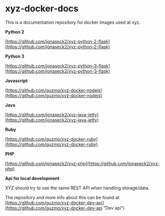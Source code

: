 # xyz-docker-docs


This is a documentation repository for docker images used at xyz.

**Python 2**

[https://github.com/jonaseck2/xyz-python-2-flask](https://github.com/jonaseck2/xyz-python-2-flask)

**Python 3**

[https://github.com/jonaseck2/xyz-python-3-flask](https://github.com/jonaseck2/xyz-python-3-flask)

**Javascript**

[https://github.com/guzmo/xyz-docker-nodejs](https://github.com/guzmo/xyz-docker-nodejs)

**Java**

[https://github.com/jonaseck2/xyz-java-jetty](https://github.com/jonaseck2/xyz-java-jetty)

**Ruby**

[https://github.com/guzmo/xyz-docker-ruby](https://github.com/guzmo/xyz-docker-ruby)

**PHP**

[https://github.com/jonaseck2/xyz-php](https://github.com/jonaseck2/xyz-php)


**Api for local development**

XYZ should try to use the same REST API when handling storage/data.

The repository and more info about this can be found at [https://github.com/guzmo/xyz-docker-dev-api](https://github.com/guzmo/xyz-docker-dev-api "Dev api")





